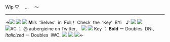 Wip ♡　 … 　〜
***
->![](https://i.postimg.cc/WbxmdN4J/q3mu4d.png)
![](https://i.postimg.cc/zGS7byPP/msquxn.png)
![](https://i.postimg.cc/Y98Hq2Q5/ezgif-1-1a6fbba562.png)
**M**i’s ![]() ‘Selves’ ![]() in ![]() **F**ull！
Check ![]() the ![]() ‘Key’ ![]() BYi　♪
![](https://i.postimg.cc/bJNJn5Ht/Untitled783-20230307010509-1.png)
![](https://i.postimg.cc/Ssh590ym/Untitled1673-20240304233613.png)
![AC ； @ aubergieine  on  Twitter．](https://i.postimg.cc/s242Cc8g/IMG-8559.gif)
![](https://i.postimg.cc/tTNctrTW/Untitled1673-20240304233616.png)
![](https://i.postimg.cc/bJNJn5Ht/Untitled783-20230307010509-1.png)
Key ： **Bold** ー Doubles ![]() DNi､
*Italicized* ー Doubles ![]() iWC.
![](https://i.postimg.cc/Y98Hq2Q5/ezgif-1-1a6fbba562.png)
![](https://i.postimg.cc/YSdxRJ76/qsyk4r.png)
![](https://i.postimg.cc/VkMqMxSZ/rymhuq.png)<-